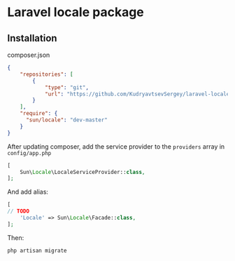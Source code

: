 # Laravel locale package

## Installation

composer.json

```json
{
    "repositories": [
        {
            "type": "git",
            "url": "https://github.com/KudryavtsevSergey/laravel-locale.git"
        }
    ],
    "require": {
      "sun/locale": "dev-master"
    }
}
```

After updating composer, add the service provider to the ```providers``` array in ```config/app.php```

```php
[
    Sun\Locale\LocaleServiceProvider::class,
];
```

And add alias:
```php
[
// TODO
    'Locale' => Sun\Locale\Facade::class,
];
```

Then:

```shell script
php artisan migrate
```
